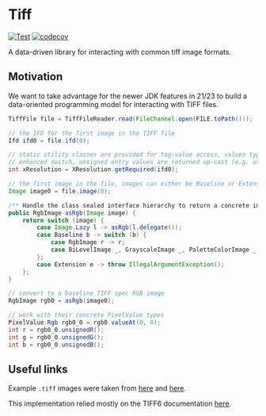 # Tiff

[![Test](https://github.com/stellarsunset/tiff/actions/workflows/test.yaml/badge.svg)](https://github.com/stellarsunset/tiff/actions/workflows/test.yaml)
[![codecov](https://codecov.io/gh/stellarsunset/tiff/graph/badge.svg?token=2SZ6MJxyXA)](https://codecov.io/gh/stellarsunset/tiff)

A data-driven library for interacting with common tiff image formats.

## Motivation

We want to take advantage for the newer JDK features in 21/23 to build a data-oriented programming model for interacting
with TIFF files.

```java
TiffFile file = TiffFileReader.read(FileChannel.open(FILE.toPath()));

// the IFD for the first image in the TIFF file
Ifd ifd0 = file.ifd(0);

// static utility classes are provided for tag-value access, values types are handled via 
// enhanced switch, unsigned entry values are returned up-cast (e.g. ushort -> int)
int xResolution = XResolution.getRequired(ifd0);

// the first image in the file, images can either be Baseline or Extension types
Image image0 = file.image(0);

/** Handle the class sealed interface hierarchy to return a concrete image types. */
public RgbImage asRgb(Image image) {
    return switch (image) {
        case Image.Lazy l -> asRgb(l.delegate());
        case Baseline b -> switch (b) {
            case RgbImage r -> r;
            case BiLevelImage _, GrayscaleImage _, PaletteColorImage _ -> throw IllegalArgumentException();
        };
        case Extension e -> throw IllegalArgumentException();
    };
}

// convert to a baseline TIFF spec RGB image
RgbImage rgb0 = asRgb(image0);

// work with their concrete PixelValue types
PixelValue.Rgb rgb0_0 = rgb0.valueAt(0, 0);
int r = rgb0_0.unsignedR();
int g = rgb0_0.unsignedG();
int b = rgb0_0.unsignedB();
```

## Useful links

Example `.tiff` images were taken from [here](https://people.math.sc.edu/Burkardt/data/tif/tif.html)
and [here](https://github.com/tlnagy/exampletiffs/tree/master).

This implementation relied mostly on the TIFF6
documentation [here](https://www.itu.int/itudoc/itu-t/com16/tiff-fx/docs/tiff6.pdf).